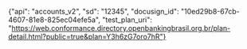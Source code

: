 {"api": "accounts_v2",
"sd": "12345",
"docusign_id": "10ed29b8-67cb-4607-81e8-825ec04efe5a",
"test_plan_uri": "https://web.conformance.directory.openbankingbrasil.org.br/plan-detail.html?public=true&plan=Y3h6zG7oro7hR"}
